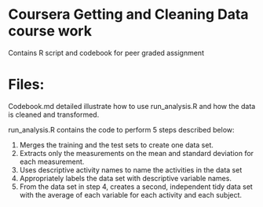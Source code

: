 # Coursera Getting and Cleaning Data course work
Contains R script and codebook for peer graded assignment
# Files:
Codebook.md detailed illustrate how to use run_analysis.R and how the data is cleaned and transformed.

run_analysis.R contains the code to perform 5 steps described below:

1. Merges the training and the test sets to create one data set.
2. Extracts only the measurements on the mean and standard deviation for each measurement.
3. Uses descriptive activity names to name the activities in the data set
4. Appropriately labels the data set with descriptive variable names.
5. From the data set in step 4, creates a second, independent tidy data set with the average of each variable for each activity and each subject.
